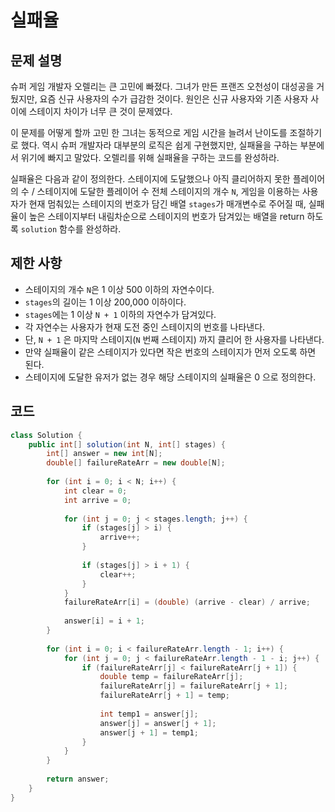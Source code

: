 # 실패율

## 문제 설명
슈퍼 게임 개발자 오렐리는 큰 고민에 빠졌다. 그녀가 만든 프랜즈 오천성이 대성공을 거뒀지만, 요즘 신규 사용자의 수가 급감한 것이다. 원인은 신규 사용자와 기존 사용자 사이에 스테이지 차이가 너무 큰 것이 문제였다.

이 문제를 어떻게 할까 고민 한 그녀는 동적으로 게임 시간을 늘려서 난이도를 조절하기로 했다. 역시 슈퍼 개발자라 대부분의 로직은 쉽게 구현했지만, 실패율을 구하는 부분에서 위기에 빠지고 말았다. 오렐리를 위해 실패율을 구하는 코드를 완성하라.

실패율은 다음과 같이 정의한다.
스테이지에 도달했으나 아직 클리어하지 못한 플레이어의 수 / 스테이지에 도달한 플레이어 수
전체 스테이지의 개수 `N`, 게임을 이용하는 사용자가 현재 멈춰있는 스테이지의 번호가 담긴 배열 `stages`가 매개변수로 주어질 때, 실패율이 높은 스테이지부터 내림차순으로 스테이지의 번호가 담겨있는 배열을 return 하도록 `solution` 함수를 완성하라.

## 제한 사항
- 스테이지의 개수 `N`은 1 이상 500 이하의 자연수이다.
- `stages`의 길이는 1 이상 200,000 이하이다.
- `stages`에는 1 이상 `N + 1` 이하의 자연수가 담겨있다.
- 각 자연수는 사용자가 현재 도전 중인 스테이지의 번호를 나타낸다.
- 단, `N + 1` 은 마지막 스테이지(`N` 번째 스테이지) 까지 클리어 한 사용자를 나타낸다.
- 만약 실패율이 같은 스테이지가 있다면 작은 번호의 스테이지가 먼저 오도록 하면 된다.
- 스테이지에 도달한 유저가 없는 경우 해당 스테이지의 실패율은 0 으로 정의한다.

## 코드
```java
class Solution {
    public int[] solution(int N, int[] stages) {
        int[] answer = new int[N];
        double[] failureRateArr = new double[N];
        
        for (int i = 0; i < N; i++) {
            int clear = 0;
            int arrive = 0;
            
            for (int j = 0; j < stages.length; j++) {
                if (stages[j] > i) {
                    arrive++;
                }
                
                if (stages[j] > i + 1) {
                    clear++;
                }
            }
            failureRateArr[i] = (double) (arrive - clear) / arrive;
            
            answer[i] = i + 1;
        }
        
        for (int i = 0; i < failureRateArr.length - 1; i++) {
            for (int j = 0; j < failureRateArr.length - 1 - i; j++) {
                if (failureRateArr[j] < failureRateArr[j + 1]) {
                    double temp = failureRateArr[j];
                    failureRateArr[j] = failureRateArr[j + 1];
                    failureRateArr[j + 1] = temp;
                    
                    int temp1 = answer[j];
                    answer[j] = answer[j + 1];
                    answer[j + 1] = temp1;
                }
            }
        }
        
        return answer;
    }
}
```